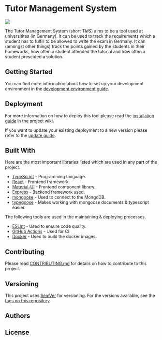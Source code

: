 # Tutor Management System

![](https://github.com/Dudrie/Tutor-Management-System/workflows/Code%20Quality/badge.svg)

The Tutor Management System (short _TMS_) aims to be a tool used at universitites (in Germany). It can be used to track the requirements which a student has to fulfill to be allowed to write the exam in Germany. It can (amongst other things) track the points gained by the students in their homeworks, how often a student attended the tutorial and how often a student presented a solution.

## Getting Started

You can find more information about how to set up your development environment in the [development environment guide](https://github.com/Dudrie/Tutor-Management-System/wiki/Development-Environment).


## Deployment

For more information on how to deploy this tool please read the [installation guide](https://github.com/Dudrie/Tutor-Management-System/wiki/Installation) in the project wiki.

If you want to update your existing deployment to a new version please refer to the [update guide](https://github.com/Dudrie/Tutor-Management-System/wiki/Updating).

## Built With
Here are the most important libraries listed which are used in any part of the project.

- [TypeScript](https://typescriptlang.org) - Programming language.
- [React](https://reactjs.org/) - Frontend framework.
- [Material-UI](https://material-ui.com) - Frontend component library.
- [Express](http://expressjs.com/) - Backend framework used.
- [mongoose](https://mongoosejs.com/) - Used to connect to the MongoDB.
- [typegoose](https://github.com/typegoose/typegoose) - Makes working with mongoose documents & typescript easier.

The following tools are used in the maintaining & deploying processes.
- [ESLint](https://eslint.org/) - Used to ensure code quality.
- [GitHub Actions](https://github.com/features/actions) - Used for CI.
- [Docker](docker.com) - Used to build the docker images.

## Contributing

Please read [CONTRIBUTING.md](/CONTRIBUTING.md) for details on how to contribute to this project.

## Versioning

This project uses [SemVer](http://semver.org/) for versioning. For the versions available, see the [tags on this repository](https://github.com/Dudrie/Tutor-Management-System/tags). 

## Authors


## License

